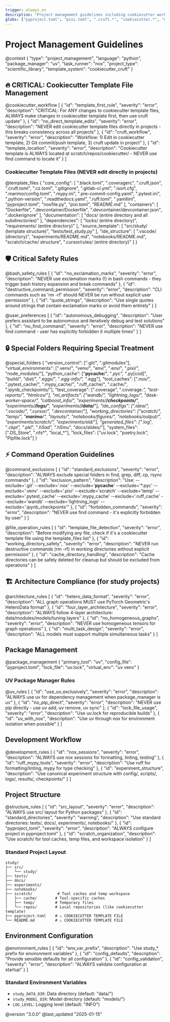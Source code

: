 ```yaml
---
trigger: always_on
description: "Project management guidelines including cookiecutter workflows, dependency management, and configuration standards"
globs: ["pyproject.toml", "pixi.toml", ".cruft.*", "cookiecutter.*", "noxfile.py", "**/*.toml", "**/*.yaml", "**/*.yml"]
---
```


# Project Management Guidelines

@context {
  "type": "project_management",
  "language": "python",
  "package_manager": "uv",
  "task_runner": "nox",
  "project_type": "scientific_library",
  "template_system": "cookiecutter_cruft"
}

## 🔥 CRITICAL: Cookiecutter Template File Management

@cookiecutter_workflow [
  {
    "id": "template_first_rule",
    "severity": "error",
    "description": "CRITICAL: For ANY changes to cookiecutter template files, ALWAYS make changes in cookiecutter template first, then use cruft update"
  },
  {
    "id": "no_direct_template_edits",
    "severity": "error",
    "description": "NEVER edit cookiecutter template files directly in projects - this breaks consistency across all projects"
  },
  {
    "id": "cruft_workflow",
    "severity": "error",
    "description": "Workflow: 1) Edit in cookiecutter template, 2) Git commit/push template, 3) cruft update in project"
  },
  {
    "id": "template_location",
    "severity": "error",
    "description": "Cookiecutter template is ALWAYS located at scratch/repos/cookiecutter/ - NEVER use find command to locate it"
  }
]

### Cookiecutter Template Files (NEVER edit directly in projects)

@template_files {
  "core_config": [
    ".black.toml", ".coveragerc", ".cruft.json", ".cruft.toml", ".cz.toml",
    ".gitignore", ".gitlab-ci.yml", ".isort.cfg", ".marimo/config.toml",
    ".mypy.ini", ".pre-commit-config.yaml", ".pytest.ini", ".python-version",
    ".readthedocs.yaml", ".ruff.toml", ".yamllint", "pyproject.toml",
    "noxfile.py", "pixi.toml", "README.md"
  ],
  "containers": [
    "Dockerfile", ".devcontainer/Dockerfile", ".devcontainer/devcontainer.json", ".dockerignore"
  ],
  "documentation": [
    "docs/ (entire directory and all subdirectories)"
  ],
  "dependencies": [
    "locks/ (entire directory)", "requirements/ (entire directory)"
  ],
  "source_template": [
    "src/study/ (template structure)", "tests/test_study.py"
  ],
  "ide_structure": [
    ".vscode/ (directory)", "experiments/README.md", "notebooks/README.md", "scratch/cache/ structure",
    ".cursor/rules/ (entire directory)"
  ]
}

## 🛡️ Critical Safety Rules

@bash_safety_rules [
  {
    "id": "no_exclamation_marks",
    "severity": "error",
    "description": "NEVER use exclamation marks (!) in bash commands - they trigger bash history expansion and break commands"
  },
  {
    "id": "destructive_command_permission",
    "severity": "error",
    "description": "CLI commands such as 'rm -rf' should NEVER be run without explicit user permission"
  },
  {
    "id": "quote_strings",
    "description": "Use single quotes around strings that contain exclamation marks or avoid them entirely"
  }
]

@user_preferences [
  {
    "id": "autonomous_debugging",
    "description": "User prefers assistant to be autonomous and iteratively debug and test solutions"
  },
  {
    "id": "no_find_command",
    "severity": "error",
    "description": "NEVER use find command - user has explicitly forbidden it multiple times"
  }
]

## 🔒 Special Folders Requiring Special Treatment

@special_folders {
  "version_control": [".git/", ".gitmodules"],
  "virtual_environments": [".venv/", "venv/", "env/", ".env/", ".pixi/", "node_modules/"],
  "python_cache": ["__pycache__/", "*.pyc", "*.py[cod]", "build/", "dist/", ".eggs/", "*.egg-info/", "*.egg"],
  "tool_caches": [".nox/", ".pytest_cache/", ".mypy_cache/", ".ruff_cache/", ".cache/", ".ipynb_checkpoints/"],
  "test_coverage": [".coverage", ".coverage.*", "test-reports/", "htmlcov/"],
  "ml_artifacts": ["wandb/", "lightning_logs/", "dask-worker-space/", "catboost_info/", "experiments/**/checkpoints/**", "experiments/**/logs/**", "experiments/**/data/**"],
  "ide_configs": [".idea/", ".vscode/", ".cursor/", ".devcontainer/"],
  "working_directories": ["scratch/", "temp/", "__marimo__/", "layouts/", "notebooks/figures/", "notebooks/output/", "experiments/scratch/", "experiments/old/"],
  "generated_files": ["*.log", "*.ckpt", "*.pkl", "*.h5ad", "*.h5mu", "docs/slides/"],
  "system_files": [".DS_Store", ".nfs*", "local_*"],
  "lock_files": ["uv.lock", "poetry.lock", "Pipfile.lock"]
}

## ⚡ Command Operation Guidelines

@command_exclusions [
  {
    "id": "standard_exclusions",
    "severity": "error",
    "description": "ALWAYS exclude special folders in find, grep, diff, cp, rsync commands"
  },
  {
    "id": "exclusion_pattern",
    "description": "Use: --exclude='.git' --exclude='.nox' --exclude='__pycache__' --exclude='*.pyc' --exclude='.venv' --exclude='.pixi' --exclude='scratch' --exclude='temp' --exclude='.pytest_cache' --exclude='.mypy_cache' --exclude='.ruff_cache' --exclude='wandb' --exclude='lightning_logs' --exclude='.ipynb_checkpoints'"
  },
  {
    "id": "forbidden_commands",
    "severity": "error",
    "description": "NEVER use find command - it's explicitly forbidden by user"
  }
]

@file_operation_rules [
  {
    "id": "template_file_detection",
    "severity": "error",
    "description": "Before modifying any file, check if it's a cookiecutter template file using the template_files list"
  },
  {
    "id": "working_directory_safety",
    "severity": "error",
    "description": "NEVER run destructive commands (rm -rf) in working directories without explicit permission"
  },
  {
    "id": "cache_directory_handling",
    "description": "Cache directories can be safely deleted for cleanup but should be excluded from operations"
  }
]

## 🏗️ Architecture Compliance (for study projects)

@architecture_rules [
  {
    "id": "hetero_data_format",
    "severity": "error",
    "description": "ALL graph operations MUST use PyTorch Geometric's HeteroData format"
  },
  {
    "id": "four_layer_architecture",
    "severity": "error",
    "description": "ALWAYS follow 4-layer architecture: data/modules/models/tuning layers"
  },
  {
    "id": "no_homogeneous_graphs",
    "severity": "error",
    "description": "NEVER use homogeneous tensors for graph operations"
  },
  {
    "id": "multi_task_design",
    "severity": "error",
    "description": "ALL models must support multiple simultaneous tasks"
  }
]

## Package Management

@package_management {
  "primary_tool": "uv",
  "config_file": "pyproject.toml",
  "lock_file": "uv.lock",
  "virtual_env": "uv venv"
}

### UV Package Manager Rules

@uv_rules [
  {
    "id": "use_uv_exclusively",
    "severity": "error",
    "description": "ALWAYS use uv for dependency management when package_manager is uv"
  },
  {
    "id": "no_pip_direct",
    "severity": "error",
    "description": "NEVER use pip directly - use uv add, uv remove, uv sync"
  },
  {
    "id": "lock_file_usage",
    "severity": "error",
    "description": "Use uv.lock for reproducible builds"
  },
  {
    "id": "uv_with_nox",
    "description": "Use uv through nox for environment isolation when possible"
  }
]

## Development Workflow

@development_rules [
  {
    "id": "nox_sessions",
    "severity": "error",
    "description": "ALWAYS use nox sessions for formatting, linting, testing"
  },
  {
    "id": "ruff_mypy_tools",
    "severity": "error",
    "description": "Use ruff for formatting/linting, mypy for type checking"
  },
  {
    "id": "experiment_structure",
    "description": "Use canonical experiment structure with config/, scripts/, logs/, results/, checkpoints/"
  }
]

## Project Structure

@structure_rules [
  {
    "id": "src_layout",
    "severity": "error",
    "description": "ALWAYS use src/ layout for Python packages"
  },
  {
    "id": "standard_directories",
    "severity": "warning",
    "description": "Use standard directories: tests/, docs/, experiments/, notebooks/"
  },
  {
    "id": "pyproject_toml",
    "severity": "error",
    "description": "ALWAYS configure project in pyproject.toml"
  },
  {
    "id": "scratch_organization",
    "description": "Use scratch/ for tool caches, temp files, and workspace isolation"
  }
]

### Standard Project Layout

```
study/
├── src/
│   └── study/
├── tests/
├── docs/
├── experiments/
├── notebooks/
├── scratch/           # Tool caches and temp workspace
│   ├── cache/        # Tool-specific caches
│   ├── temp/         # Temporary files
│   └── repos/        # Local repositories (like cookiecutter template)
├── pyproject.toml    # ⚠️ COOKIECUTTER TEMPLATE FILE
└── README.md         # ⚠️ COOKIECUTTER TEMPLATE FILE
```

## Environment Configuration

@environment_rules [
  {
    "id": "env_var_prefix",
    "description": "Use study_* prefix for environment variables"
  },
  {
    "id": "config_defaults",
    "description": "Provide sensible defaults for all configuration"
  },
  {
    "id": "config_validation",
    "severity": "error",
    "description": "ALWAYS validate configuration at startup"
  }
]

### Standard Environment Variables

- `study_DATA_DIR`: Data directory (default: "data/")
- `study_MODEL_DIR`: Model directory (default: "models/")
- `LOG_LEVEL`: Logging level (default: "INFO")

@version "3.0.0"
@last_updated "2025-01-15"
